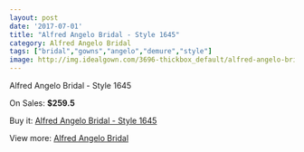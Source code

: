 ```yaml
---
layout: post
date: '2017-07-01'
title: "Alfred Angelo Bridal - Style 1645"
category: Alfred Angelo Bridal
tags: ["bridal","gowns","angelo","demure","style"]
image: http://img.idealgown.com/3696-thickbox_default/alfred-angelo-bridal-style-1645.jpg
---
```

Alfred Angelo Bridal - Style 1645

On Sales: **$259.5**
<a href="https://www.idealgown.com/en/alfred-angelo-bridal/1738-alfred-angelo-bridal-style-1645.html"><amp-img layout="responsive" width="600" height="600" src="//img.idealgown.com/3696-thickbox_default/alfred-angelo-bridal-style-1645.jpg" alt="Alfred Angelo Bridal - Style 1645 0" /></a>
<a href="https://www.idealgown.com/en/alfred-angelo-bridal/1738-alfred-angelo-bridal-style-1645.html"><amp-img layout="responsive" width="600" height="600" src="//img.idealgown.com/3699-thickbox_default/alfred-angelo-bridal-style-1645.jpg" alt="Alfred Angelo Bridal - Style 1645 1" /></a>
<a href="https://www.idealgown.com/en/alfred-angelo-bridal/1738-alfred-angelo-bridal-style-1645.html"><amp-img layout="responsive" width="600" height="600" src="//img.idealgown.com/3698-thickbox_default/alfred-angelo-bridal-style-1645.jpg" alt="Alfred Angelo Bridal - Style 1645 2" /></a>
<a href="https://www.idealgown.com/en/alfred-angelo-bridal/1738-alfred-angelo-bridal-style-1645.html"><amp-img layout="responsive" width="600" height="600" src="//img.idealgown.com/3697-thickbox_default/alfred-angelo-bridal-style-1645.jpg" alt="Alfred Angelo Bridal - Style 1645 3" /></a>

Buy it: [Alfred Angelo Bridal - Style 1645](https://www.idealgown.com/en/alfred-angelo-bridal/1738-alfred-angelo-bridal-style-1645.html "Alfred Angelo Bridal - Style 1645")

View more: [Alfred Angelo Bridal](https://www.idealgown.com/en/28-alfred-angelo-bridal "Alfred Angelo Bridal")